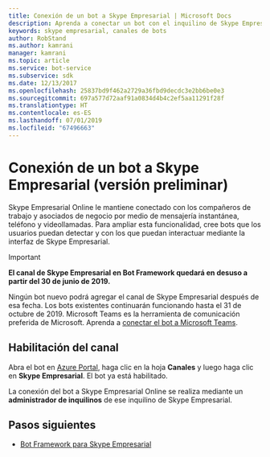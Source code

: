```yaml
---
title: Conexión de un bot a Skype Empresarial | Microsoft Docs
description: Aprenda a conectar un bot con el inquilino de Skype Empresarial.
keywords: skype empresarial, canales de bots
author: RobStand
ms.author: kamrani
manager: kamrani
ms.topic: article
ms.service: bot-service
ms.subservice: sdk
ms.date: 12/13/2017
ms.openlocfilehash: 25837bd9f462a2729a36fbd9decdc3e2bb6be0e3
ms.sourcegitcommit: 697a577d72aaf91a0834d4b4c2ef5aa11291f28f
ms.translationtype: HT
ms.contentlocale: es-ES
ms.lasthandoff: 07/01/2019
ms.locfileid: "67496663"
---
```

# <a name="connect-a-bot-to-skype-for-business-preview"></a>Conexión de un bot a Skype Empresarial (versión preliminar)

Skype Empresarial Online le mantiene conectado con los compañeros de trabajo y asociados de negocio por medio de mensajería instantánea, teléfono y videollamadas. Para ampliar esta funcionalidad, cree bots que los usuarios puedan detectar y con los que puedan interactuar mediante la interfaz de Skype Empresarial.

> [!IMPORTANT]
> **El canal de Skype Empresarial en Bot Framework quedará en desuso a partir del 30 de junio de 2019.**
> 
> Ningún bot nuevo podrá agregar el canal de Skype Empresarial después de esa fecha.  Los bots existentes continuarán funcionando hasta el 31 de octubre de 2019. Microsoft Teams es la herramienta de comunicación preferida de Microsoft.  Aprenda a [conectar el bot a Microsoft Teams](https://msdn.microsoft.com/microsoft-teams/bots).

## <a name="enable-the-channel"></a>Habilitación del canal

Abra el bot en [Azure Portal](https://portal.azure.com/), haga clic en la hoja **Canales** y luego haga clic en **Skype Empresarial**. El bot ya está habilitado. 

La conexión del bot a Skype Empresarial Online se realiza mediante un **administrador de inquilinos** de ese inquilino de Skype Empresarial.

## <a name="next-steps"></a>Pasos siguientes
* [Bot Framework para Skype Empresarial](https://msdn.microsoft.com/skype/Skype-For-Business-Bot-Framework/docs/overview)







